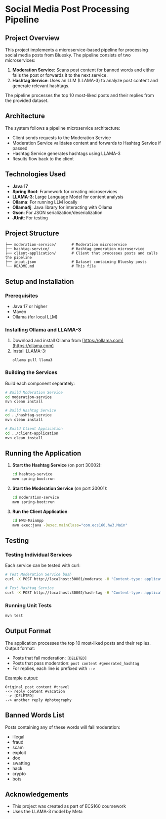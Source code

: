 # Social Media Post Processing Pipeline

## Project Overview

This project implements a microservice-based pipeline for processing social media posts from Bluesky. The pipeline consists of two microservices:

1. **Moderation Service**: Scans post content for banned words and either fails the post or forwards it to the next service.
2. **Hashtag Service**: Uses an LLM (LLAMA-3) to analyze post content and generate relevant hashtags.

The pipeline processes the top 10 most-liked posts and their replies from the provided dataset.

## Architecture

The system follows a pipeline microservice architecture:

- Client sends requests to the Moderation Service
- Moderation Service validates content and forwards to Hashtag Service if passed
- Hashtag Service generates hashtags using LLAMA-3
- Results flow back to the client

## Technologies Used

- **Java 17**
- **Spring Boot**: Framework for creating microservices
- **LLAMA-3**: Large Language Model for content analysis
- **Ollama**: For running LLM locally
- **Ollama4j**: Java library for interacting with Ollama
- **Gson**: For JSON serialization/deserialization
- **JUnit**: For testing

## Project Structure

```
├── moderation-service/       # Moderation microservice
├── hashtag-service/          # Hashtag generation microservice
├── client-application/       # Client that processes posts and calls the pipeline
├── input.json                # Dataset containing Bluesky posts
└── README.md                 # This file
```

## Setup and Installation

### Prerequisites

- Java 17 or higher
- Maven
- Ollama (for local LLM)

### Installing Ollama and LLAMA-3

1. Download and install Ollama from [https://ollama.com](https://ollama.com)
2. Install LLAMA-3:
   ```
   ollama pull llama3
   ```

### Building the Services

Build each component separately:

```bash
# Build Moderation Service
cd moderation-service
mvn clean install

# Build Hashtag Service
cd ../hashtag-service
mvn clean install

# Build Client Application
cd ../client-application
mvn clean install
```

## Running the Application

1. **Start the Hashtag Service** (on port 30002):

   ```bash
   cd hashtag-service
   mvn spring-boot:run
   ```

2. **Start the Moderation Service** (on port 30001):

   ```bash
   cd moderation-service
   mvn spring-boot:run
   ```

3. **Run the Client Application**:
   ```bash
   cd HW3-MainApp
   mvn exec:java -Dexec.mainClass="com.ecs160.hw3.Main"
   ```

## Testing

### Testing Individual Services

Each service can be tested with curl:

```bash
# Test Moderation Service bash
curl -X POST http://localhost:30001/moderate -H "Content-type: application/json" -d '{"postContent": "Hello, Spring Boot!"}'

# Test Hashtag Service
curl -X POST http://localhost:30002/hash-tag -H "Content-type: application/json" -d '{"postContent": "I love #hiking in the #mountains on weekends. #outdoors #nature"}'
```

### Running Unit Tests

```bash
mvn test
```

## Output Format

The application processes the top 10 most-liked posts and their replies. Output format:

- Posts that fail moderation: `[DELETED]`
- Posts that pass moderation: `post content #generated_hashtag`
- For replies, each line is prefixed with `-->`

Example output:

```
Original post content #travel
--> reply content #vacation
--> [DELETED]
--> another reply #photography
```

## Banned Words List

Posts containing any of these words will fail moderation:

- illegal
- fraud
- scam
- exploit
- dox
- swatting
- hack
- crypto
- bots

## Acknowledgements

- This project was created as part of ECS160 coursework
- Uses the LLAMA-3 model by Meta
